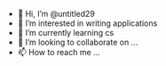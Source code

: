 - 👋 Hi, I’m @untitled29
- 👀 I’m interested in writing applications
- 🌱 I’m currently learning cs
- 💞️ I’m looking to collaborate on ...
- 📫 How to reach me ...

<!---
untitled29/untitled29 is a ✨ special ✨ repository because its `README.md` (this file) appears on your GitHub profile.
You can click the Preview link to take a look at your changes.
--->
